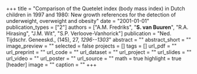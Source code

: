 +++
title = "Comparison of the Quetelet index (body mass index) in Dutch children in 1997 and 1980: New growth references for the detection of underweight, overweight and obesity"
date = "2001-01-01"
publication_types = ["2"]
authors = ["A.M. Fredriks", "**S. van Buuren**", "R.A. Hirasing", "J.M. Wit", "S.P. Verloove-Vanhorick"]
publication = "Ned. Tijdschr. Geneeskd., (145), 27, _1296--1303_"
abstract = ""
abstract_short = ""
image_preview = ""
selected = false
projects = []
tags = []
url_pdf = ""
url_preprint = ""
url_code = ""
url_dataset = ""
url_project = ""
url_slides = ""
url_video = ""
url_poster = ""
url_source = ""
math = true
highlight = true
[header]
image = ""
caption = ""
+++
